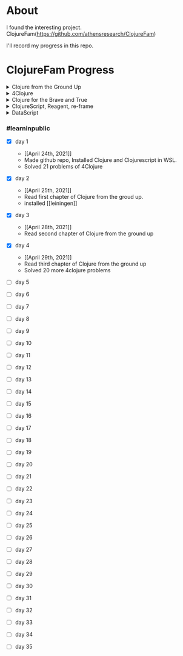 # About
I found the interesting project. ClojureFam(https://github.com/athensresearch/ClojureFam)   

I'll record my progress in this repo.

# ClojureFam Progress

<details>
<summary>Clojure from the Ground Up</summary>

- [x] Chapters 1-3
- [ ] Chapters 4, 6
- [ ] Chapters 7, 8, 10

</details>

<details>
<summary>4Clojure</summary>

- [x] 20 problems
- [x] 40 problems
- [ ] 60 problems
- [ ] 80 problems
- [ ] 100 problems

</details>

<details>
<summary>Clojure for the Brave and True</summary>

- [ ] Chapters 3-4
- [ ] Chapters 5-6
- [ ] Chapters 10

</details>

<details>
<summary>ClojureScript, Reagent, re-frame</summary>

- [ ] build an app with plain hiccup and JS interop
- [ ] build an app with reagent
- [ ] build an app with re-frame

</details>

<details>
<summary>DataScript</summary>

- [ ] complete http://learndatalogtoday.org/
- [ ] build an app with datascript

</details>

### <summary>#learninpublic</summary>

- [x] day 1   
    - [[April 24th, 2021]]   
    - Made github repo, Installed Clojure and Clojurescript in WSL.
    - Solved 21    problems of 4Clojure

- [x] day 2   
    - [[April 25th, 2021]]   
    - Read first chapter of Clojure from the groud up.
    - installed [[leiningen]]

- [x] day 3   
    - [[April 28th, 2021]]   
    - Read second chapter of Clojure from the ground up
- [x] day 4
    - [[April 29th, 2021]]
    - Read third chapter of Clojure from the ground up
    - Solved 20 more 4clojure problems
- [ ] day 5
- [ ] day 6
- [ ] day 7
- [ ] day 8
- [ ] day 9
- [ ] day 10
- [ ] day 11
- [ ] day 12
- [ ] day 13
- [ ] day 14
- [ ] day 15
- [ ] day 16
- [ ] day 17
- [ ] day 18
- [ ] day 19
- [ ] day 20
- [ ] day 21
- [ ] day 22
- [ ] day 23
- [ ] day 24
- [ ] day 25
- [ ] day 26
- [ ] day 27
- [ ] day 28
- [ ] day 29
- [ ] day 30
- [ ] day 31
- [ ] day 32
- [ ] day 33
- [ ] day 34
- [ ] day 35